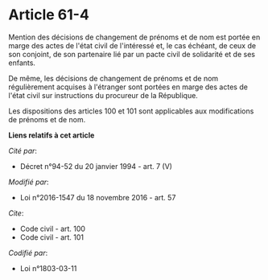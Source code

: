 # Article 61-4

Mention des décisions de changement de prénoms et de nom est portée en marge des actes de l'état civil de l'intéressé et, le
cas échéant, de ceux de son conjoint, de son partenaire lié par un pacte civil de solidarité et de ses enfants. 

De même, les décisions de changement de prénoms et de nom régulièrement acquises à l'étranger sont portées en marge des actes
de l'état civil sur instructions du procureur de la République. 

Les dispositions des articles 100 et 101 sont applicables aux modifications de prénoms et de nom.

**Liens relatifs à cet article**

_Cité par_:

  - Décret n°94-52 du 20 janvier 1994 - art. 7 (V)

_Modifié par_:

  - Loi n°2016-1547 du 18 novembre 2016 - art. 57

_Cite_:

  - Code civil - art. 100
  - Code civil - art. 101

_Codifié par_:

  - Loi n°1803-03-11
